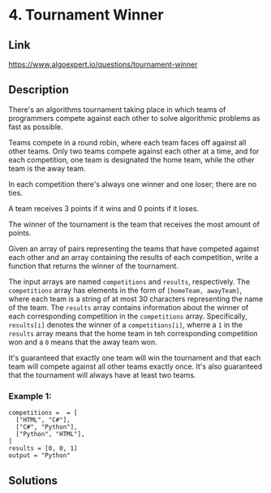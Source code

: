 # 4. Tournament Winner

## Link
https://www.algoexpert.io/questions/tournament-winner

## Description

There's an algorithms tournament taking place in which teams of programmers compete against each other to solve algorithmic problems as fast as possible.

Teams compete in a round robin, where each team faces off against all other teams. Only two teams compete against each other at a time, and for each competition, one team is designated the home team, while the other team is the away team. 

In each competition there's always one winner and one loser; there are no ties. 

A team receives 3 points if it wins and 0 points if it loses. 

The winner of the tournament is the team that receives the most amount of points.

Given an array of pairs representing the teams that have competed against each other and an array containing the results of each competition, write a
function that returns the winner of the tournament. 

The input arrays are named `competitions` and `results`, respectively. The `competitions` array has elements in the form of `[homeTeam, awayTeam]`, where each team is a string of at most 30 characters representing the name of the team. The `results` array contains information about the winner of each corresponding competition in the `competitions` array. Specifically, `results[i]` denotes the winner of a `competitions[i]`, wherre a `1` in the `results` array means that the home team in teh corresponding competition won and a `0` means that the away team won.

It's guaranteed that exactly one team will win the tournament and that each team will compete against all other teams exactly once. It's also guaranteed that the tournament will always have at least two teams.
  

### Example 1:
```
competitions =  = [
  ["HTML", "C#"],
  ["C#", "Python"],
  ["Python", "HTML"],
]
results = [0, 0, 1]
output = "Python"
```

## Solutions
